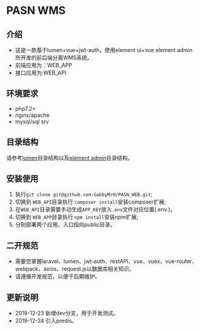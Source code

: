 # PASN WMS
## 介绍
* 这是一款基于lumen+vue+jwt-auth，使用element ui+vue element admin所开发的前后端分离WMS系统。
* 前端应用为：WEB_APP
* 接口应用为:WEB_API

## 环境要求
* php7.2+
* nginx/apache
* mysql/sql srv

## 目录结构
请参考<a href="https://lumen.laravel.com/docs/6.x">lumen</a>目录结构以及<a href="https://panjiachen.github.io/vue-element-admin-site/zh/guide/#%E7%9B%AE%E5%BD%95%E7%BB%93%E6%9E%84">element admin</a>目录结构。

## 安装使用
1. 执行``` git clone git@github.com:GabbyMrH/PASN_WEB.git ```;
2. 切换到 ``` WEB_API ```目录执行
``` composer install ```安装composer扩展;
3. 在``` WEB_API ```目录需要手动生成```APP_KEY```放入```.env```文件对应位置(.env.)。
4. 切换到 ``` WEB_APP ```目录执行
``` npm install ```安装npm扩展;
5. 分别部署两个应用，入口指向public目录。

## 二开规范
* 需要您掌握laravel、lumen、jwt-auth、restAPI、vue、vuex、vue-router、webpack、axios、request.js以数据库相关知识。
* 请遵循开发规范，以便于后期维护。

## 更新说明
* 2019-12-23 新增dev分支，用于开发测试。
* 2019-12-24 引入predis。